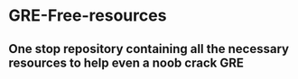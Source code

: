 # GRE-Free-resources
## One stop repository containing all the necessary resources to help even a noob crack GRE

